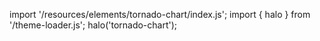 <!--
type: template
name: tornado-chart
-->

import '/resources/elements/tornado-chart/index.js';
import { halo } from '/theme-loader.js';
halo('tornado-chart');
